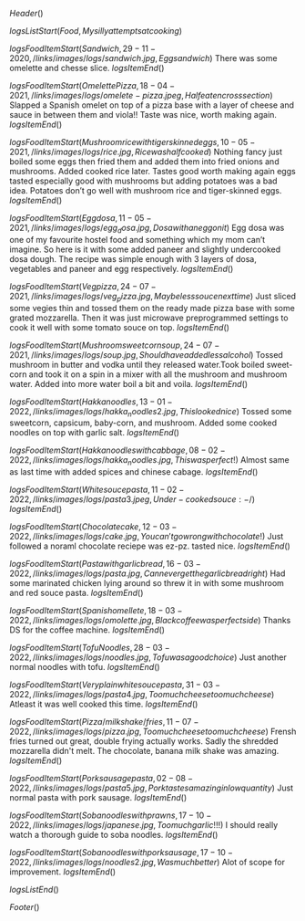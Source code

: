 $Header()$

$logsListStart(Food,My silly attempts at cooking)$


$logsFoodItemStart(Sandwich,29-11-2020,/links/images/logs/sandwich.jpg,Egg sandwich)$
There was some omelette and chesse slice.
$logsItemEnd()$

$logsFoodItemStart(Omelette Pizza,18-04-2021,/links/images/logs/omelete-pizza.jpeg,Half eaten cross section)$
Slapped a Spanish omelet on top of a pizza base with a layer of cheese and sauce in between them and viola!! Taste was nice, worth making again.
$logsItemEnd()$

$logsFoodItemStart(Mushroom rice with tiger skinned eggs,10-05-2021,/links/images/logs/rice.jpg,Rice was half cooked)$
Nothing fancy just boiled some eggs then fried them and added them into fried onions and mushrooms. Added cooked rice later. Tastes good worth making again eggs tasted especially good with mushrooms but adding potatoes was a bad idea. Potatoes don’t go well with mushroom rice and tiger-skinned eggs.
$logsItemEnd()$

$logsFoodItemStart(Egg dosa,11-05-2021,/links/images/logs/egg_dosa.jpg,Dosa with an egg on it)$
Egg dosa was one of my favourite hostel food and something which my mom can’t imagine. So here is it with some added paneer and slightly undercooked dosa dough. The recipe was simple enough with 3 layers of dosa, vegetables and paneer and egg respectively.
$logsItemEnd()$

$logsFoodItemStart(Veg pizza,24-07-2021,/links/images/logs/veg_pizza.jpg,Maybe less souce next time)$
Just sliced some vegies thin and tossed them on the ready made pizza base with some grated mozzarella. Then it was just microwave preprogrammed settings to cook it well with some tomato souce on top.
$logsItemEnd()$

$logsFoodItemStart(Mushroom sweetcorn soup,24-07-2021,/links/images/logs/soup.jpg,Should have added less alcohol)$
Tossed mushroom in butter and vodka until they released water.Took boiled sweet-corn and took it on a spin in a mixer with all the mushroom and mushroom water. Added into more water boil a bit and voila.
$logsItemEnd()$

$logsFoodItemStart(Hakka noodles,13-01-2022,/links/images/logs/hakka_noodles2.jpg,This looked nice)$
Tossed some sweetcorn, capsicum, baby-corn, and mushroom. Added some cooked noodles on top with garlic salt.
$logsItemEnd()$

$logsFoodItemStart(Hakka noodles with cabbage,08-02-2022,/links/images/logs/hakka_noodles.jpg,This was perfect!)$
Almost same as last time with added spices and chinese cabage.
$logsItemEnd()$

$logsFoodItemStart(White souce pasta,11-02-2022,/links/images/logs/pasta3.jpeg,Under-cooked souce :-/)$
$logsItemEnd()$

$logsFoodItemStart(Chocolate cake,12-03-2022,/links/images/logs/cake.jpg,You can't go wrong with chocolate!)$
Just followed a noraml chocolate reciepe was ez-pz. tasted nice.
$logsItemEnd()$

$logsFoodItemStart(Pasta with garlic bread,16-03-2022,/links/images/logs/pasta.jpg,Can never get the garlic bread right)$
Had some marinated chicken lying around so threw it in with some mushroom and red souce pasta.
$logsItemEnd()$

$logsFoodItemStart(Spanish omellete,18-03-2022,/links/images/logs/omolette.jpg,Black coffee was perfect side)$
Thanks DS for the coffee machine.
$logsItemEnd()$

$logsFoodItemStart(Tofu Noodles,28-03-2022,/links/images/logs/noodles.jpg,Tofu was a good choice)$
Just another normal noodles with tofu.
$logsItemEnd()$

$logsFoodItemStart(Very plain white souce pasta,31-03-2022,/links/images/logs/pasta4.jpg,Too much cheese too much cheese)$
Atleast it was well cooked this time.
$logsItemEnd()$

$logsFoodItemStart(Pizza / milkshake / fries,11-07-2022,/links/images/logs/pizza.jpg,Too much cheese too much cheese)$
Frensh fries turned out great, double frying actually works. Sadly the shredded mozzarella didn't melt. The chocolate, banana milk shake was amazing.
$logsItemEnd()$

$logsFoodItemStart(Pork sausage pasta,02-08-2022,/links/images/logs/pasta5.jpg,Pork tastes amazing in low quantity)$
Just normal pasta with pork sausage.
$logsItemEnd()$

$logsFoodItemStart(Soba noodles with prawns,17-10-2022,/links/images/logs/japanese.jpg,Too much garlic!!!)$
I should really watch a thorough guide to soba noodles.
$logsItemEnd()$

$logsFoodItemStart(Soba noodles with pork sausage,17-10-2022,/links/images/logs/noodles2.jpg,Was much better)$
Alot of scope for improvement.
$logsItemEnd()$


$logsListEnd()$

$Footer()$
